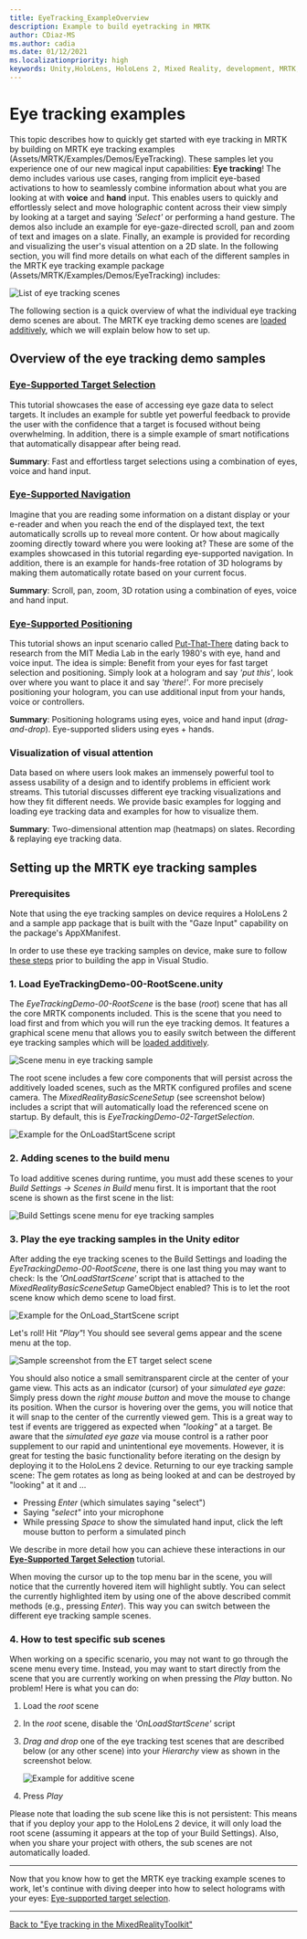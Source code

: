 ```yaml
---
title: EyeTracking_ExampleOverview
description: Example to build eyetracking in MRTK
author: CDiaz-MS
ms.author: cadia
ms.date: 01/12/2021
ms.localizationpriority: high
keywords: Unity,HoloLens, HoloLens 2, Mixed Reality, development, MRTK, EyeTracking,
---
```


# Eye tracking examples

This topic describes how to quickly get started with eye tracking in MRTK by building on MRTK eye tracking examples (Assets/MRTK/Examples/Demos/EyeTracking).
These samples let you experience one of our new magical input capabilities: **Eye tracking**!
The demo includes various use cases, ranging from implicit eye-based activations to how to seamlessly combine information about what you are looking at with **voice** and **hand** input.
This enables users to quickly and effortlessly select and move holographic content across their view simply by looking at a target and saying _'Select'_ or performing a hand gesture.
The demos also include an example for eye-gaze-directed scroll, pan and zoom of text and images on a slate.
Finally, an example is provided for recording and visualizing the user's visual attention on a 2D slate.
In the following section, you will find more details on what each of the different samples in the MRTK eye tracking example package (Assets/MRTK/Examples/Demos/EyeTracking) includes:

![List of eye tracking scenes](../images/eye-tracking/mrtk_et_list_et_scenes.jpg)

The following section is a quick overview of what the individual eye tracking demo scenes are about.
The MRTK eye tracking demo scenes are [loaded additively](https://docs.unity3d.com/ScriptReference/SceneManagement.LoadSceneMode.Additive.html), which we will explain below how to set up.

## Overview of the eye tracking demo samples

### [**Eye-Supported Target Selection**](eye-tracking-target-selection.md)

This tutorial showcases the ease of accessing eye gaze data to select targets.
It includes an example for subtle yet powerful feedback to provide the user with the confidence that a target is focused without being overwhelming.
In addition, there is a simple example of smart notifications that automatically disappear after being read.

**Summary**: Fast and effortless target selections using a combination of eyes, voice and hand input.

### [**Eye-Supported Navigation**](eye-tracking-navigation.md)

Imagine that you are reading some information on a distant display or your e-reader and when you reach the end of the displayed text, the text automatically scrolls up to reveal more content.
Or how about magically zooming directly toward where you were looking at?
These are some of the examples showcased in this tutorial regarding eye-supported navigation.
In addition, there is an example for hands-free rotation of 3D holograms by making them automatically rotate based on your current focus.

**Summary**: Scroll, pan, zoom, 3D rotation using a combination of eyes, voice and hand input.

### [**Eye-Supported Positioning**](eye-tracking-positioning.md)

This tutorial shows an input scenario called [Put-That-There](https://youtu.be/CbIn8p4_4CQ) dating back to research from the MIT Media Lab in the early 1980's with eye, hand and voice input.
The idea is simple: Benefit from your eyes for fast target selection and positioning.
Simply look at a hologram and say _'put this'_, look over where you want to place it and say _'there!'_.
For more precisely positioning your hologram, you can use additional input from your hands, voice or controllers.

**Summary**: Positioning holograms using eyes, voice and hand input (*drag-and-drop*). Eye-supported sliders using eyes + hands.

### **Visualization of visual attention**

Data based on where users look makes an immensely powerful tool to assess usability of a design and to identify problems in efficient work streams.
This tutorial discusses different eye tracking visualizations and how they fit different needs.
We provide basic examples for logging and loading eye tracking data and examples for how to visualize them.

**Summary**: Two-dimensional attention map (heatmaps) on slates. Recording & replaying eye tracking data.

## Setting up the MRTK eye tracking samples

### Prerequisites

Note that using the eye tracking samples on device requires a HoloLens 2
and a sample app package that is built with the "Gaze Input" capability
on the package's AppXManifest.

In order to use these eye tracking samples on device, make sure to follow
[these steps](eye-tracking-basic-setup.md#testing-your-unity-app-on-a-hololens-2)
prior to building the app in Visual Studio.

### 1. Load EyeTrackingDemo-00-RootScene.unity

The *EyeTrackingDemo-00-RootScene* is the base (_root_) scene that has all the core MRTK components included.
This is the scene that you need to load first and from which you will run the eye tracking demos.
It features a graphical scene menu that allows you to easily switch between the different eye tracking samples which will be [loaded additively](https://docs.unity3d.com/ScriptReference/SceneManagement.LoadSceneMode.Additive.html).

![Scene menu in eye tracking sample](../images/eye-tracking/mrtk_et_scenemenu.jpg)

The root scene includes a few core components that will persist across the additively loaded scenes, such as the MRTK configured profiles and scene camera.
The _MixedRealityBasicSceneSetup_ (see screenshot below) includes a script that will automatically load the referenced scene on startup.
By default, this is _EyeTrackingDemo-02-TargetSelection_.  

![Example for the OnLoadStartScene script](../images/eye-tracking/mrtk_et_onloadstartscene.jpg)

### 2. Adding scenes to the build menu

To load additive scenes during runtime, you must add these scenes to your _Build Settings -> Scenes in Build_ menu first.
It is important that the root scene is shown as the first scene in the list:

![Build Settings scene menu for eye tracking samples](../images/eye-tracking/mrtk_et_build_settings.jpg)

### 3. Play the eye tracking samples in the Unity editor

After adding the eye tracking scenes to the Build Settings and loading the _EyeTrackingDemo-00-RootScene_, there is one last thing you may want to check: Is the _'OnLoadStartScene'_ script that is attached to the _MixedRealityBasicSceneSetup_ GameObject enabled? This is to let the root scene know which demo scene to load first.

![Example for the OnLoad_StartScene script](../images/eye-tracking/mrtk_et_onloadstartscene.jpg)

Let's roll! Hit _"Play"_!
You should see several gems appear and the scene menu at the top.

![Sample screenshot from the ET target select scene](../images/eye-tracking/mrtk_et_targetselect.png)

You should also notice a small semitransparent circle at the center of your game view.
This acts as an indicator (cursor) of your _simulated eye gaze_:
Simply press down the _right mouse button_ and move the mouse to change its position.
When the cursor is hovering over the gems, you will notice that it will snap to the center of the currently viewed gem.
This is a great way to test if events are triggered as expected when _"looking"_ at a target.
Be aware that the _simulated eye gaze_ via mouse control is a rather poor supplement to our rapid and unintentional eye movements.
However, it is great for testing the basic functionality before iterating on the design by deploying it to the HoloLens 2 device.
Returning to our eye tracking sample scene: The gem rotates as long as being looked at and can be destroyed by "looking" at it and ...

- Pressing _Enter_ (which simulates saying "select")
- Saying _"select"_ into your microphone
- While pressing _Space_ to show the simulated hand input, click the left mouse button to perform a simulated pinch

We describe in more detail how you can achieve these interactions in our [**Eye-Supported Target Selection**](eye-tracking-target-selection.md) tutorial.

When moving the cursor up to the top menu bar in the scene, you will notice that the currently hovered item will highlight subtly.
You can select the currently highlighted item by using one of the above described commit methods (e.g., pressing _Enter_).
This way you can switch between the different eye tracking sample scenes.

### 4. How to test specific sub scenes

When working on a specific scenario, you may not want to go through the scene menu every time.
Instead, you may want to start directly from the scene that you are currently working on when pressing the _Play_ button.
No problem! Here is what you can do:

1. Load the _root_ scene
2. In the _root_ scene, disable the _'OnLoadStartScene'_ script
3. _Drag and drop_ one of the eye tracking test scenes that are described below (or any other scene) into your _Hierarchy_ view as shown in the screenshot below.

    ![Example for additive scene](../images/eye-tracking/mrtk_et_additivescene.jpg)

4. Press _Play_

Please note that loading the sub scene like this is not persistent:
This means that if you deploy your app to the HoloLens 2 device, it will only load the root scene (assuming it appears at the top of your Build Settings).
Also, when you share your project with others, the sub scenes are not automatically loaded.

---

Now that you know how to get the MRTK eye tracking example scenes to work, let's continue with diving deeper into how to select holograms with your eyes: [Eye-supported target selection](eye-tracking-targetSelection.md).

---
[Back to "Eye tracking in the MixedRealityToolkit"](eye-tracking_Main.md)
